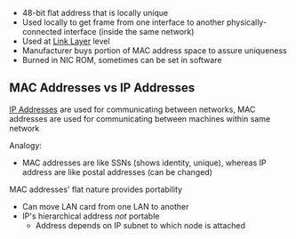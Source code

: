 - 48-bit flat address that is locally unique
- Used locally to get frame from one interface to another physically-connected interface (inside the same network)
- Used at [Link Layer](OSI%20layers/Link%20Layer/Link%20Layer.md) level
- Manufacturer buys portion of MAC address space to assure uniqueness
- Burned in NIC ROM, sometimes can be set in software

## MAC Addresses vs IP Addresses

[IP Addresses](IP/IP%20Addresses.md) are used for communicating between networks, MAC addresses are used for communicating between machines within same network

Analogy:
- MAC addresses are like SSNs (shows identity, unique), whereas IP address are like postal addresses (can be changed)

MAC addresses' flat nature provides portability
- Can move LAN card from one LAN to another
- IP's hierarchical address *not* portable
	- Address depends on IP subnet to which node is attached
